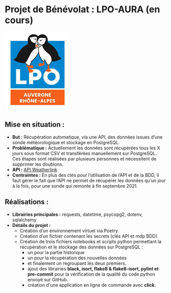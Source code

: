 # Projet de Bénévolat : LPO-AURA (en cours)
![Logo](images/Logo_LPO.jpg)

## Mise en situation :
- **But :** Récupération automatique, via une API, des données issues d’une sonde météorologique et stockage en PostgreSQL. 
- **Problématique :** Actuellement les données sont récupérées tous les X jours  sous format CSV et transférées manuellement sur PostgreSQL. Ces étapes sont réalisées par plusieurs personnes et nécessitent de supprimer les doublons. 
- **API :** [API Weatherlink](https://weatherlink.github.io/v2-api/)
- **Contraintes :** En plus des clés pour l’utilisation de l’API et de la BDD, il faut gérer le fait que l’API ne permet de récupérer les données qu’un jour à la fois, pour une sonde qui remonte à fin septembre 2021.

## Réalisations :
- **Librairies principales :** requests, datetime,  psycopg2, dotenv, sqlalchemy
- **Détails du projet :**
	- Création d’un environnement virtuel via Poetry.
  - Création d’un fichier contenant les secrets (clés API et mdp BDD).
  - Création de trois fichiers notebooks et scripts python permettant la récupération et le stockage des données sur PostgreSQL :
    - un pour la partie historique
    - un pour la récupération des nouvelles données
    - et finalement un regroupant les deux premiers.
    - ajout des librairies **black, isort, flake8 & flake8-isort, pylint et pre-commit** pour la vérification de la qualité du code python envoyé sur GitHub.
    - création d'une application en ligne de commande avec **click**.
